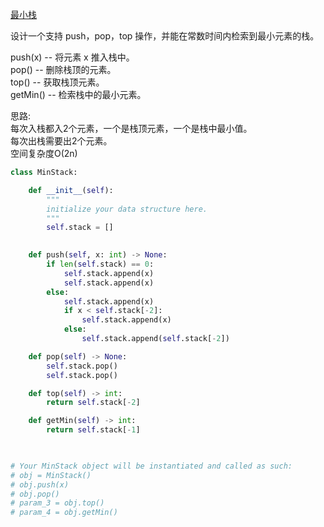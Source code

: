 [最小栈](https://leetcode-cn.com/problems/min-stack/)

设计一个支持 push，pop，top 操作，并能在常数时间内检索到最小元素的栈。

push(x) -- 将元素 x 推入栈中。    
pop() -- 删除栈顶的元素。    
top() -- 获取栈顶元素。     
getMin() -- 检索栈中的最小元素。     

思路:     
每次入栈都入2个元素，一个是栈顶元素，一个是栈中最小值。    
每次出栈需要出2个元素。     
空间复杂度O(2n)
```python
class MinStack:

    def __init__(self):
        """
        initialize your data structure here.
        """
        self.stack = []
        

    def push(self, x: int) -> None:
        if len(self.stack) == 0:
            self.stack.append(x)
            self.stack.append(x)
        else:
            self.stack.append(x)
            if x < self.stack[-2]:
                self.stack.append(x)
            else:
                self.stack.append(self.stack[-2])

    def pop(self) -> None:
        self.stack.pop()
        self.stack.pop()

    def top(self) -> int:
        return self.stack[-2]

    def getMin(self) -> int:
        return self.stack[-1]
        


# Your MinStack object will be instantiated and called as such:
# obj = MinStack()
# obj.push(x)
# obj.pop()
# param_3 = obj.top()
# param_4 = obj.getMin()
```
